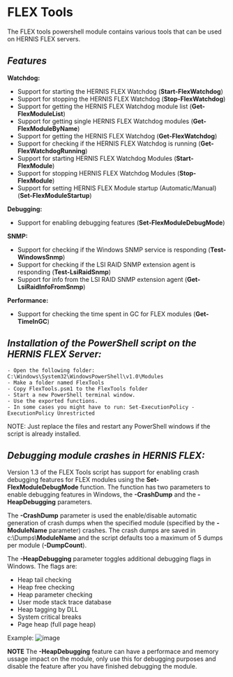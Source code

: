 # FLEX Tools
The FLEX tools powershell module contains various tools that can be used on HERNIS FLEX servers. 

*Features*
------------------------------------------------------------------------------------------------------
**Watchdog:**
- Support for starting the HERNIS FLEX Watchdog (**Start-FlexWatchdog**)
- Support for stopping the HERNIS FLEX Watchdog (**Stop-FlexWatchdog**)
- Support for getting the HERNIS FLEX Watchdog module list (**Get-FlexModuleList**)
- Support for getting single HERNIS FLEX Watchdog modules (**Get-FlexModuleByName**)
- Support for getting the HERNIS FLEX Watchdog (**Get-FlexWatchdog**)
- Support for checking if the HERNIS FLEX Watchdog is running (**Get-FlexWatchdogRunning**)
- Support for starting HERNIS FLEX Watchdog Modules (**Start-FlexModule**)
- Support for stopping HERNIS FLEX Watchdog Modules (**Stop-FlexModule**)
- Support for setting HERNIS FLEX Module startup (Automatic/Manual) (**Set-FlexModuleStartup**)

**Debugging:**
- Support for enabling debugging features (**Set-FlexModuleDebugMode**)

**SNMP:**
- Support for checking if the Windows SNMP service is responding (**Test-WindowsSnmp**)
- Support for checking if the LSI RAID SNMP extension agent is responding (**Test-LsiRaidSnmp**)
- Support for info from the LSI RAID SNMP extension agent (**Get-LsiRaidInfoFromSnmp**)

**Performance:**
- Support for checking the time spent in GC for FLEX modules (**Get-TimeInGC**)

*Installation of the PowerShell script on the HERNIS FLEX Server:*
-------------------------------------------------------------------------------------------------------
    - Open the following folder: C:\Windows\System32\WindowsPowerShell\v1.0\Modules
    - Make a folder named FlexTools
    - Copy FlexTools.psm1 to the FlexTools folder
    - Start a new PowerShell terminal window.
    - Use the exported functions.
    - In some cases you might have to run: Set-ExecutionPolicy -ExecutionPolicy Unrestricted

NOTE: Just replace the files and restart any PowerShell windows if the script is already installed.

*Debugging module crashes in HERNIS FLEX:*
-------------------------------------------------------------------------------------------------------
Version 1.3 of the FLEX Tools script has support for enabling crash debugging features for FLEX modules using the **Set-FlexModuleDebugMode** function. The function has two parameters to enable debugging features in Windows, the **-CrashDump** and the **-HeapDebugging** parameters.

The **-CrashDump** parameter is used the enable/disable automatic generation of crash dumps when the specified module (specified by the **-ModuleName** parameter) crashes. The crash dumps are saved in c:\Dumps\\**ModuleName** and the script defaults too a maximum of 5 dumps per module (**-DumpCount**). 
 
The **-HeapDebugging** parameter toggles additional debugging flags in Windows. 
The flags are:
- Heap tail checking
- Heap free checking
- Heap parameter checking
- User mode stack trace database
- Heap tagging by DLL
- System critical breaks
- Page heap (full page heap)

Example:
![image](https://user-images.githubusercontent.com/14876765/207073076-12ed3d53-ebd5-4725-a332-6c3ce70bd80d.png)


**NOTE** The **-HeapDebugging** feature can have a performace and memory ussage impact on the module, only use this for debugging purposes and disable the feature after you have finished debugging the module.
